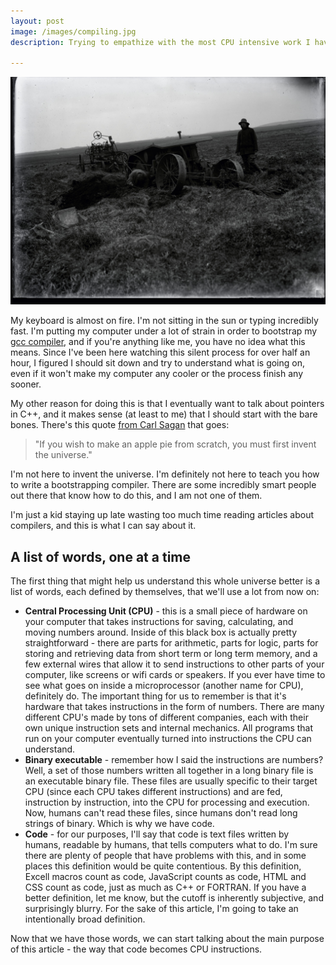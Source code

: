 ```yaml
---
layout: post
image: /images/compiling.jpg
description: Trying to empathize with the most CPU intensive work I have made my computer do in a while - bootstrap gcc.

---
```


![](/images/compiling.jpg)

My keyboard is almost on fire. I'm not sitting in the sun or typing incredibly fast. I'm putting my computer under a lot of strain in order to bootstrap my [gcc compiler](https://gcc.gnu.org/), and if you're anything like me, you have no idea what this means. Since I've been here watching this silent process for over half an hour, I figured I should sit down and try to understand what is going on, even if it won't make my computer any cooler or the process finish any sooner.

My other reason for doing this is that I eventually want to talk about pointers in C++, and it makes sense (at least to me) that I should start with the bare bones. There's this quote [from Carl Sagan](https://www.youtube.com/watch?v=7s664NsLeFM) that goes:

> "If you wish to make an apple pie from scratch, you must first invent the universe."

I'm not here to invent the universe. I'm definitely not here to teach you how to write a bootstrapping compiler. There are some incredibly smart people out there that know how to do this, and I am not one of them.

I'm just a kid staying up late wasting too much time reading articles about compilers, and this is what I can say about it.

## A list of words, one at a time

The first thing that might help us understand this whole universe better is a list of words, each defined by themselves, that we'll use a lot from now on:

- **Central Processing Unit (CPU)** - this is a small piece of hardware on your computer that takes instructions for saving, calculating, and moving numbers around. Inside of this black box is actually pretty straightforward - there are parts for arithmetic, parts for logic, parts for storing and retrieving data from short term or long term memory, and a few external wires that allow it to send instructions to other parts of your computer, like screens or wifi cards or speakers. If you ever have time to see what goes on inside a microprocessor (another name for CPU), definitely do. The important thing for us to remember is that it's hardware that takes instructions in the form of numbers. There are many different CPU's made by tons of different companies, each with their own unique instruction sets and internal mechanics. All programs that run on your computer eventually turned into instructions the CPU can understand.
- **Binary executable** - remember how I said the instructions are numbers? Well, a set of those numbers written all together in a long binary file is an executable binary file. These files are usually specific to their target CPU (since each CPU takes different instructions) and are fed, instruction by instruction, into the CPU for processing and execution. Now, humans can't read these files, since humans don't read long strings of binary. Which is why we have code.
- **Code** - for our purposes, I'll say that code is text files written by humans, readable by humans, that tells computers what to do. I'm sure there are plenty of people that have problems with this, and in some places this definition would be quite contentious. By this definition, Excell macros count as code, JavaScript counts as code, HTML and CSS count as code, just as much as C++ or FORTRAN. If you have a better definition, let me know, but the cutoff is inherently subjective, and surprisingly blurry. For the sake of this article, I'm going to take an intentionally broad definition.

Now that we have those words, we can start talking about the main purpose of this article - the way that code becomes CPU instructions.

